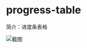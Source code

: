 # progress-table

简介：进度条表格

![截图](https://img.alicdn.com/tfs/TB1MSwOih6I8KJjy0FgXXXXzVXa-1828-1206.png)





